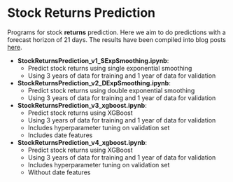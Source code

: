# Stock Returns Prediction
Programs for stock **returns** prediction. 
Here we aim to do predictions with a forecast horizon of 21 days.
The results have been compiled into blog posts [here](https://ngyibin.medium.com/forecasting-stock-prices-using-xgboost-part-2-2-5fa8ce843690).

* **StockReturnsPrediction_v1_SExpSmoothing.ipynb**:
	* Predict stock returns using single exponential smoothing
	* Using 3 years of data for training and 1 year of data for validation
* **StockReturnsPrediction_v2_DExpSmoothing.ipynb**:
	* Predict stock returns using double exponential smoothing
	* Using 3 years of data for training and 1 year of data for validation
* **StockReturnsPrediction_v3_xgboost.ipynb**:
	* Predict stock returns using XGBoost
	* Using 3 years of data for training and 1 year of data for validation
	* Includes hyperparameter tuning on validation set
	* Includes date features
* **StockReturnsPrediction_v4_xgboost.ipynb**:
	* Predict stock returns using XGBoost
	* Using 3 years of data for training and 1 year of data for validation
	* Includes hyperparameter tuning on validation set
	* Without date features
  
